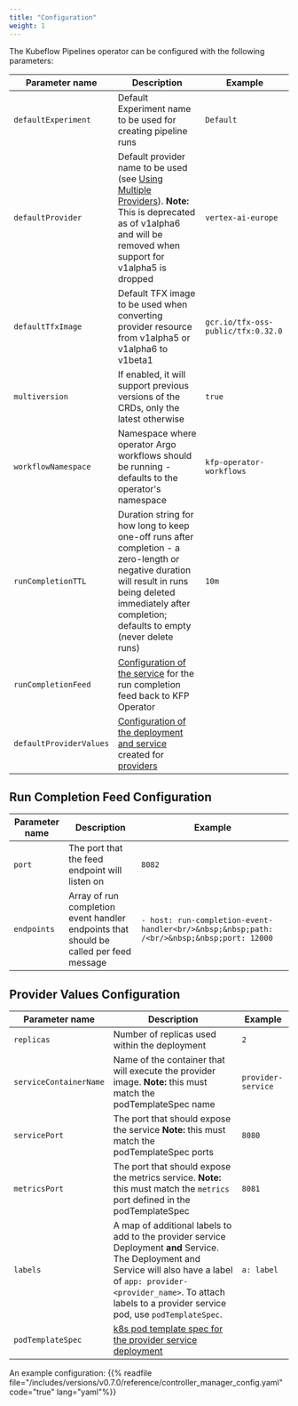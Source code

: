 ```yaml
---
title: "Configuration"
weight: 1
---
```


The Kubeflow Pipelines operator can be configured with the following parameters:

| Parameter name          | Description                                                                                                                                                                                                   | Example                            |
|-------------------------|---------------------------------------------------------------------------------------------------------------------------------------------------------------------------------------------------------------|------------------------------------|
| `defaultExperiment`     | Default Experiment name to be used for creating pipeline runs                                                                                                                                                 | `Default`                          |
| `defaultProvider`       | Default provider name to be used (see [Using Multiple Providers](../providers)). **Note:** This is deprecated as of v1alpha6 and will be removed when support for v1alpha5 is dropped                         | `vertex-ai-europe`                 |
| `defaultTfxImage`       | Default TFX image to be used when converting provider resource from v1alpha5 or v1alpha6 to v1beta1                                                                                                           | `gcr.io/tfx-oss-public/tfx:0.32.0` |"
| `multiversion`          | If enabled, it will support previous versions of the CRDs, only the latest otherwise                                                                                                                          | `true`                             |
| `workflowNamespace`     | Namespace where operator Argo workflows should be running - defaults to the operator's namespace                                                                                                              | `kfp-operator-workflows`           |
| `runCompletionTTL`      | Duration string for how long to keep one-off runs after completion - a zero-length or negative duration will result in runs being deleted immediately after completion; defaults to empty (never delete runs) | `10m`                              |
| `runCompletionFeed`     | [Configuration of the service](#run-completion-feed-configuration) for the run completion feed back to KFP Operator                                                                                           |                                    |
| `defaultProviderValues` | [Configuration of the deployment and service](#provider-values-configuration) created for [providers](../reference/providers/overview)                                                                        |                                    |


## Run Completion Feed Configuration

| Parameter name | Description                                                                            | Example                                                                                    |
|----------------|----------------------------------------------------------------------------------------|--------------------------------------------------------------------------------------------|
| `port`         | The port that the feed endpoint will listen on                                         | `8082`                                                                                     |
| `endpoints`    | Array of run completion event handler endpoints that should be called per feed message | `- host: run-completion-event-handler<br/>&nbsp;&nbsp;path: /<br/>&nbsp;&nbsp;port: 12000` |

## Provider Values Configuration

| Parameter name         | Description                                                                                                                | Example            |
|------------------------|----------------------------------------------------------------------------------------------------------------------------|--------------------|
| `replicas`             | Number of replicas used within the deployment                                                                              | `2`                |
| `serviceContainerName` | Name of the container that will execute the provider image.  **Note:**  this must match the podTemplateSpec name           | `provider-service` |
| `servicePort`          | The port that should expose the service  **Note:**  this must match the podTemplateSpec ports                              | `8080`             |
| `metricsPort`          | The port that should expose the metrics service.  **Note:**  this must match the `metrics` port defined in the podTemplateSpec                                                                                                                 | `8081`             |
| `labels`               | A map of additional labels to add to the provider service Deployment **and** Service. The Deployment and Service will also have a label of `app: provider-<provider_name>`. To attach labels to a provider service pod, use `podTemplateSpec`. | `a: label`         |
| `podTemplateSpec`      | [k8s pod template spec for the provider service deployment](https://kubernetes.io/docs/concepts/workloads/pods/#pod-templates) |                    |

An example configuration:
{{% readfile file="/includes/versions/v0.7.0/reference/controller_manager_config.yaml" code="true" lang="yaml"%}}
